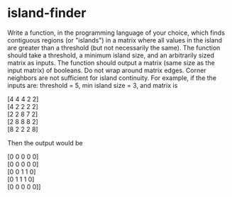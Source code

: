 # island-finder
Write a function, in the programming language of your choice, 
which finds contiguous regions (or "islands") in a matrix where 
all values in the island are greater than a threshold 
(but not necessarily the same). The function should take a threshold, 
a minimum island size, and an arbitrarily sized matrix as inputs. 
The function should output a matrix (same size as the input matrix) 
of booleans. Do not wrap around matrix edges. Corner neighbors are 
not sufficient for island continuity. For example, if the the inputs 
are: threshold = 5, min island size = 3, and matrix is

[4 4 4 2 2]\
[4 2 2 2 2]\
[2 2 8 7 2]\
[2 8 8 8 2]\
[8 2 2 2 8]


Then the output would be

[0 0 0 0 0]\
[0 0 0 0 0]\
[0 0 1 1 0]\
[0 1 1 1 0]\
[0 0 0 0 0]]
